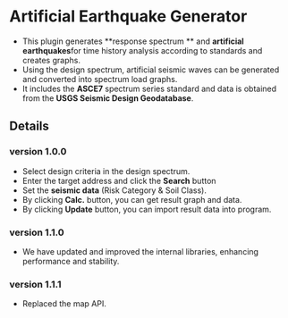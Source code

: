 # Artificial Earthquake Generator

- This plugin generates **response spectrum ** and **artificial earthquakes**for time history analysis according to standards and creates graphs.
- Using the design spectrum, artificial seismic waves can be generated and converted into spectrum load graphs.
- It includes the **ASCE7** spectrum series standard and data is obtained from the **USGS Seismic Design Geodatabase**.
  <br />

## Details

### version 1.0.0

- Select design criteria in the design spectrum.
- Enter the target address and click the **Search** button
- Set the **seismic data** (Risk Category & Soil Class).
- By clicking **Calc.** button, you can get result graph and data.
- By clicking **Update** button, you can import result data into program.

### version 1.1.0

- We have updated and improved the internal libraries, enhancing performance and stability.

### version 1.1.1

- Replaced the map API.

